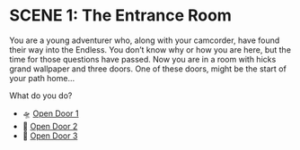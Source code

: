 # SCENE 1: The Entrance Room

You are a young adventurer who, along with your camcorder, have found their way into the Endless. You don’t know why or how you are here, but the time for those questions have passed. Now you are in a room with hicks grand wallpaper and three doors. One of these doors, might be the start of your path home…

What do you do?

- 🛸 [Open Door 1](./scene2a.md)
- 🤖 [Open Door 2](./scene2b.md)
- 🚀 [Open Door 3](./scene2c.md)
